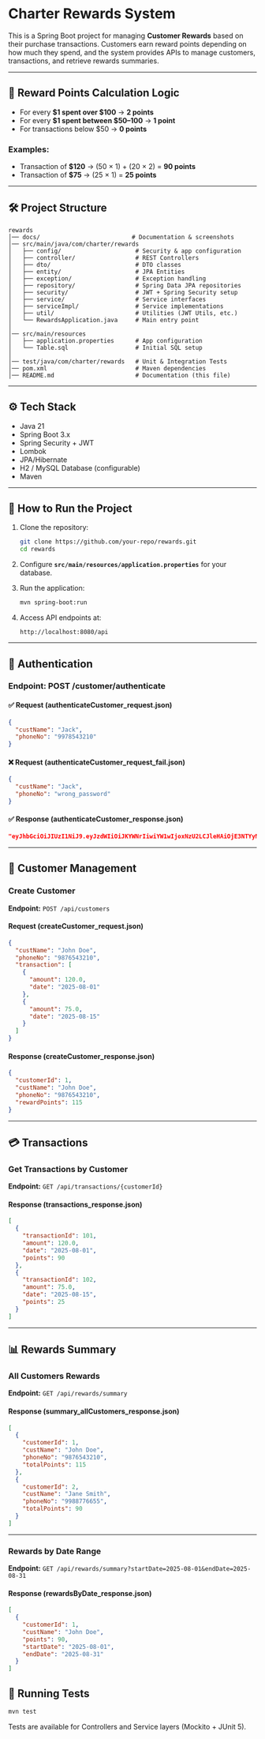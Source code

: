 
# Charter Rewards System

This is a Spring Boot project for managing **Customer Rewards** based on their purchase transactions. 
Customers earn reward points depending on how much they spend, and the system provides APIs to manage 
customers, transactions, and retrieve rewards summaries.

---

## 📌 Reward Points Calculation Logic

- For every **$1 spent over $100** → **2 points**
- For every **$1 spent between $50–100** → **1 point**
- For transactions below $50 → **0 points**

### Examples:
- Transaction of **$120** → (50 × 1) + (20 × 2) = **90 points**
- Transaction of **$75**  → (25 × 1) = **25 points**

---
## 🛠️ Project Structure

```
rewards
│── docs/                          # Documentation & screenshots
│── src/main/java/com/charter/rewards
│   ├── config/                     # Security & app configuration
│   ├── controller/                 # REST Controllers
│   ├── dto/                        # DTO classes
│   ├── entity/                     # JPA Entities
│   ├── exception/                  # Exception handling
│   ├── repository/                 # Spring Data JPA repositories
│   ├── security/                   # JWT + Spring Security setup
│   ├── service/                    # Service interfaces
│   ├── serviceImpl/                # Service implementations
│   ├── util/                       # Utilities (JWT Utils, etc.)
│   └── RewardsApplication.java     # Main entry point
│
│── src/main/resources
│   ├── application.properties      # App configuration
│   └── Table.sql                   # Initial SQL setup
│
│── test/java/com/charter/rewards   # Unit & Integration Tests
│── pom.xml                         # Maven dependencies
│── README.md                       # Documentation (this file)
```

---


## ⚙️ Tech Stack

- Java 21
- Spring Boot 3.x
- Spring Security + JWT
- Lombok
- JPA/Hibernate
- H2 / MySQL Database (configurable)
- Maven

---

## 🚀 How to Run the Project

1. Clone the repository:
   ```bash
   git clone https://github.com/your-repo/rewards.git
   cd rewards
   ```

2. Configure **`src/main/resources/application.properties`** for your database.

3. Run the application:
   ```bash
   mvn spring-boot:run
   ```

4. Access API endpoints at:
   ```
   http://localhost:8080/api
   ```

---

## 🔑 Authentication

### Endpoint: **POST /customer/authenticate**

#### ✅ Request (authenticateCustomer_request.json)
```json
{
  "custName": "Jack",
  "phoneNo": "9978543210"
}
```

#### ❌ Request (authenticateCustomer_request_fail.json)
```json
{
  "custName": "Jack",
  "phoneNo": "wrong_password"
}
```

#### ✅ Response (authenticateCustomer_response.json)
```json
"eyJhbGciOiJIUzI1NiJ9.eyJzdWIiOiJKYWNrIiwiYW1wIjoxNzU2LCJleHAiOjE3NTYyNzU3ODl9.C_qG5YePgTHBntz_e7LG46FEmnhEonLvox8DNorkYsU"
```

---

## 👥 Customer Management

### Create Customer

**Endpoint:** `POST /api/customers`  

#### Request (createCustomer_request.json)
```json
{
  "custName": "John Doe",
  "phoneNo": "9876543210",
  "transaction": [
    {
      "amount": 120.0,
      "date": "2025-08-01"
    },
    {
      "amount": 75.0,
      "date": "2025-08-15"
    }
  ]
}
```

#### Response (createCustomer_response.json)
```json
{
  "customerId": 1,
  "custName": "John Doe",
  "phoneNo": "9876543210",
  "rewardPoints": 115
}
```

---

## 💳 Transactions

### Get Transactions by Customer

**Endpoint:** `GET /api/transactions/{customerId}`  

#### Response (transactions_response.json)
```json
[
  {
    "transactionId": 101,
    "amount": 120.0,
    "date": "2025-08-01",
    "points": 90
  },
  {
    "transactionId": 102,
    "amount": 75.0,
    "date": "2025-08-15",
    "points": 25
  }
]
```

---

## 📊 Rewards Summary

### All Customers Rewards

**Endpoint:** `GET /api/rewards/summary`  

#### Response (summary_allCustomers_response.json)
```json
[
  {
    "customerId": 1,
    "custName": "John Doe",
    "phoneNo": "9876543210",
    "totalPoints": 115
  },
  {
    "customerId": 2,
    "custName": "Jane Smith",
    "phoneNo": "9988776655",
    "totalPoints": 90
  }
]
```

---

### Rewards by Date Range

**Endpoint:** `GET /api/rewards/summary?startDate=2025-08-01&endDate=2025-08-31`  

#### Response (rewardsByDate_response.json)
```json
[
  {
    "customerId": 1,
    "custName": "John Doe",
    "points": 90,
    "startDate": "2025-08-01",
    "endDate": "2025-08-31"
  }
]
```

## 🧪 Running Tests

```bash
mvn test
```

Tests are available for Controllers and Service layers (Mockito + JUnit 5).

